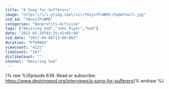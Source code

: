 ```yaml
---
title: "A Song for Sufferers"
image: "https:\/\/i.ytimg.com\/vi\/Y8vys7FvWM0\/hqdefault.jpg"
vid_id: "Y8vys7FvWM0"
categories: "Nonprofits-Activism"
tags: ["Desiring God","John Piper","God"]
date: "2022-03-29T03:25:41+03:00"
vid_date: "2017-04-06T13:00:06Z"
duration: "PT6M46S"
viewcount: "4122"
likeCount: "187"
dislikeCount: ""
channel: "Desiring God"
---
```

{% raw %}Episode 639. Read or subscribe: <br /><a rel="nofollow" target="blank" href="https://www.desiringgod.org/interviews/a-song-for-sufferers">https://www.desiringgod.org/interviews/a-song-for-sufferers</a>{% endraw %}
